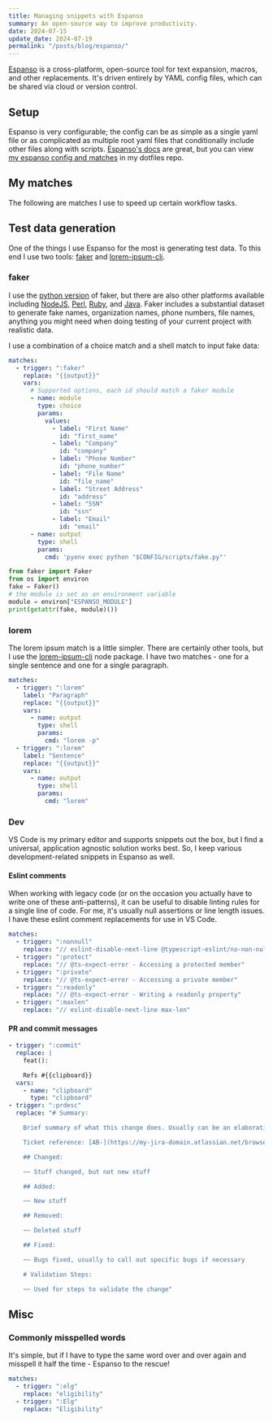 ```yaml
---
title: Managing snippets with Espanso
summary: An open-source way to improve productivity.
date: 2024-07-15
update_date: 2024-07-19
permalink: "/posts/blog/espanso/"
---
```

[Espanso](https://espanso.org/) is a cross-platform, open-source tool for text expansion, macros, and other replacements. It's driven entirely by YAML config files, which can be shared via cloud or version control.

## Setup

Espanso is very configurable; the config can be as simple as a single yaml file or as complicated as multiple root yaml files that conditionally include other files along with scripts. [Espanso's docs](https://espanso.org/docs/get-started/) are great, but you can view [my espanso config and matches](https://github.com/nathonius/dotfiles/tree/main/espanso) in my dotfiles repo.
## My matches

The following are matches I use to speed up certain workflow tasks.

## Test data generation

One of the things I use Espanso for the most is generating test data. To this end I use two tools: [faker](https://faker.readthedocs.io/en/master/) and [lorem-ipsum-cli](https://www.npmjs.com/package/lorem-ipsum-cli).

### faker

I use the [python version](https://faker.readthedocs.io/en/master/) of faker, but there are also other platforms available including [NodeJS](https://fakerjs.dev/), [Perl](https://metacpan.org/dist/Data-Faker), [Ruby](https://github.com/faker-ruby/faker), and [Java](https://github.com/DiUS/java-faker). Faker includes a substantial dataset to generate fake names, organization names, phone numbers, file names, anything you might need when doing testing of your current project with realistic data.

I use a combination of a choice match and a shell match to input fake data:

```yaml ; match/faker.yml
matches:
  - trigger: ":faker"
    replace: "{{output}}"
    vars:
      # Supported options, each id should match a faker module
      - name: module
        type: choice
        params:
          values:
            - label: "First Name"
              id: "first_name"
            - label: "Company"
              id: "company"
            - label: "Phone Number"
              id: "phone_number"
            - label: "File Name"
              id: "file_name"
            - label: "Street Address"
              id: "address"
            - label: "SSN"
              id: "ssn"
            - label: "Email"
              id: "email"
      - name: output
        type: shell
        params:
          cmd: 'pyenv exec python "$CONFIG/scripts/fake.py"'
```

```python ; scripts/fake.py
from faker import Faker
from os import environ
fake = Faker()
# the module is set as an environment variable
module = environ["ESPANSO_MODULE"]
print(getattr(fake, module)())
```

### lorem

The lorem ipsum match is a little simpler. There are certainly other tools, but I use the [lorem-ipsum-cli](https://www.npmjs.com/package/lorem-ipsum-cli) node package. I have two matches - one for a single sentence and one for a single paragraph.

```yaml ; match/dev.yml
matches:
  - trigger: ":lorem"
    label: "Paragraph"
    replace: "{{output}}"
    vars:
      - name: output
        type: shell
        params:
          cmd: "lorem -p"
  - trigger: ":lorem"
    label: "Sentence"
    replace: "{{output}}"
    vars:
      - name: output
        type: shell
        params:
          cmd: "lorem"
```
### Dev

VS Code is my primary editor and supports snippets out the box, but I find a universal, application agnostic solution works best. So, I keep various development-related snippets in Espanso as well.

#### Eslint comments

When working with legacy code (or on the occasion you actually have to write one of these anti-patterns), it can be useful to disable linting rules for a single line of code. For me, it's usually null assertions or line length issues. I have these eslint comment replacements for use in VS Code.

```yaml ; match/dev.yml
matches:
  - trigger: ":nonnull"
    replace: "// eslint-disable-next-line @typescript-eslint/no-non-null-assertion -- This will not be null."
  - trigger: ":protect"
    replace: "// @ts-expect-error - Accessing a protected member"
  - trigger: ":private"
    replace: "// @ts-expect-error - Accessing a private member"
  - trigger: ":readonly"
    replace: "// @ts-expect-error - Writing a readonly property"
  - trigger: ":maxlen"
    replace: "// eslint-disable-next-line max-len"
```

#### PR and commit messages

```yaml
- trigger: ":commit"
  replace: |
    feat():

    Refs #{{clipboard}}
  vars:
    - name: "clipboard"
      type: "clipboard"
- trigger: ":prdesc"
  replace: "# Summary:

    Brief summary of what this change does. Usually can be an elaboration on your commit messages.

    Ticket reference: [AB-](https://my-jira-domain.atlassian.net/browse/AB-)

    ## Changed:

    ~~ Stuff changed, but not new stuff

    ## Added:

    ~~ New stuff

    ## Removed:

    ~~ Deleted stuff

    ## Fixed:

    ~~ Bugs fixed, usually to call out specific bugs if necessary

    # Validation Steps:

    ~~ Used for steps to validate the change"
```

## Misc

### Commonly misspelled words

It's simple, but if I have to type the same word over and over again and misspell it half the time - Espanso to the rescue!

```yaml ; match/words.yml
matches:
  - trigger: ":elg"
    replace: "eligibility"
  - trigger: ":Elg"
    replace: "Eligibility"
```